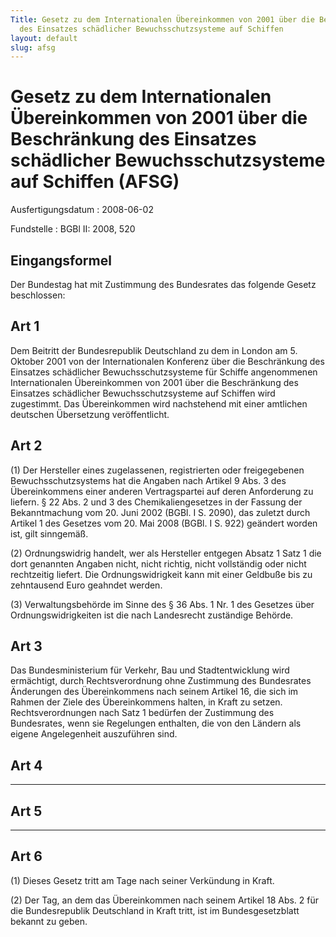 ```yaml
---
Title: Gesetz zu dem Internationalen Übereinkommen von 2001 über die Beschränkung
  des Einsatzes schädlicher Bewuchsschutzsysteme auf Schiffen
layout: default
slug: afsg
---
```


# Gesetz zu dem Internationalen Übereinkommen von 2001 über die Beschränkung des Einsatzes schädlicher Bewuchsschutzsysteme auf Schiffen (AFSG)

Ausfertigungsdatum
:   2008-06-02

Fundstelle
:   BGBl II: 2008, 520


## Eingangsformel

Der Bundestag hat mit Zustimmung des Bundesrates das folgende Gesetz
beschlossen:


## Art 1

Dem Beitritt der Bundesrepublik Deutschland zu dem in London am 5.
Oktober 2001 von der Internationalen Konferenz über die Beschränkung
des Einsatzes schädlicher Bewuchsschutzsysteme für Schiffe
angenommenen Internationalen Übereinkommen von 2001 über die
Beschränkung des Einsatzes schädlicher Bewuchsschutzsysteme auf
Schiffen wird zugestimmt. Das Übereinkommen wird nachstehend mit einer
amtlichen deutschen Übersetzung veröffentlicht.


## Art 2

(1) Der Hersteller eines zugelassenen, registrierten oder
freigegebenen Bewuchsschutzsystems hat die Angaben nach Artikel 9 Abs.
3 des Übereinkommens einer anderen Vertragspartei auf deren
Anforderung zu liefern. § 22 Abs. 2 und  3 des Chemikaliengesetzes in
der Fassung der Bekanntmachung vom 20. Juni 2002 (BGBl. I S. 2090),
das zuletzt durch Artikel 1 des Gesetzes vom 20. Mai 2008 (BGBl. I S.
922) geändert worden ist, gilt sinngemäß.

(2) Ordnungswidrig handelt, wer als Hersteller entgegen Absatz 1 Satz
1 die dort genannten Angaben nicht, nicht richtig, nicht vollständig
oder nicht rechtzeitig liefert. Die Ordnungswidrigkeit kann mit einer
Geldbuße bis zu zehntausend Euro geahndet werden.

(3) Verwaltungsbehörde im Sinne des § 36 Abs. 1 Nr. 1 des Gesetzes
über Ordnungswidrigkeiten ist die nach Landesrecht zuständige Behörde.


## Art 3

Das Bundesministerium für Verkehr, Bau und Stadtentwicklung  wird
ermächtigt, durch Rechtsverordnung ohne Zustimmung des Bundesrates
Änderungen des Übereinkommens nach seinem Artikel 16, die sich im
Rahmen der Ziele des Übereinkommens halten, in Kraft zu setzen.
Rechtsverordnungen nach Satz 1 bedürfen der Zustimmung des
Bundesrates, wenn sie Regelungen enthalten, die von  den Ländern als
eigene Angelegenheit auszuführen sind.


## Art 4

- - -


## Art 5

- - -


## Art 6

(1) Dieses Gesetz tritt am Tage nach seiner Verkündung in Kraft.

(2) Der Tag, an dem das Übereinkommen nach seinem Artikel 18 Abs. 2
für die Bundesrepublik Deutschland in Kraft tritt, ist im
Bundesgesetzblatt bekannt zu geben.

